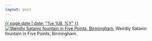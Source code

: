 ```yaml
---
layout: post
---
```


<p>
  <time><a href="/357">{{ page.date | date: "%e %B, %Y" }}</a></time>
  <a href="/357"><img src="{{ site.assets_url }}/357-640.jpg" srcset="{{ site.assets_url }}/357-1280.jpg 1280w, {{ site.assets_url }}/357-960.jpg 960w, {{ site.assets_url }}/357-640.jpg 640w, {{ site.assets_url }}/357-320.jpg 320w" sizes="(min-width: 700px) 50vw, calc(100vw - 2rem)" alt="Weirdly Satanic fountain in Five Points, Birmingham." /></a>
  <span>Weirdly Satanic fountain in Five Points, Birmingham.</span>
</p>
